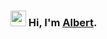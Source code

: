 ### <img src="https://media.giphy.com/media/hvRJCLFzcasrR4ia7z/giphy.gif" width="25px"> Hi, I'm [Albert](https://albertkuo.me/).

<!--
**albertkuo/albertkuo** is a ✨ _special_ ✨ repository because its `README.md` (this file) appears on your GitHub profile.

Here are some ideas to get you started:

- 🔭 I’m currently working on ...
- 🌱 I’m currently learning ...
- 👯 I’m looking to collaborate on ...
- 🤔 I’m looking for help with ...
- 💬 Ask me about ...
- 📫 How to reach me: ...
- 😄 Pronouns: ...
- ⚡ Fun fact: ...
-->
